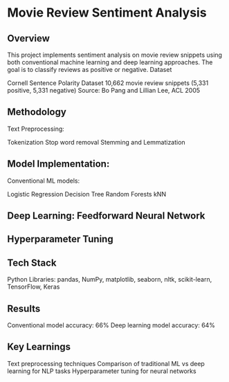 # Movie Review Sentiment Analysis
## Overview
This project implements sentiment analysis on movie review snippets using both conventional machine learning and deep learning approaches. The goal is to classify reviews as positive or negative.
Dataset

Cornell Sentence Polarity Dataset
10,662 movie review snippets (5,331 positive, 5,331 negative)
Source: Bo Pang and Lillian Lee, ACL 2005

## Methodology

Text Preprocessing:

Tokenization
Stop word removal
Stemming and Lemmatization


## Model Implementation:

Conventional ML models:

Logistic Regression
Decision Tree
Random Forests
kNN


## Deep Learning: Feedforward Neural Network


## Hyperparameter Tuning

## Tech Stack

Python Libraries: pandas, NumPy, matplotlib, seaborn, nltk, scikit-learn, TensorFlow, Keras

## Results

Conventional model accuracy: 66%
Deep learning model accuracy: 64%

## Key Learnings

Text preprocessing techniques
Comparison of traditional ML vs deep learning for NLP tasks
Hyperparameter tuning for neural networks
